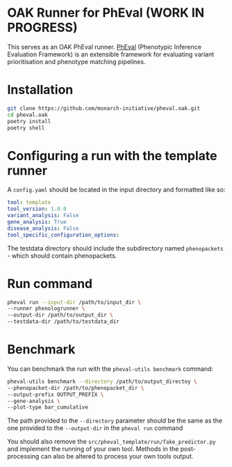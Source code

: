 # OAK Runner for PhEval (WORK IN PROGRESS)

This serves as an OAK PhEval runner. [PhEval](https://monarch-initiative.github.io/pheval/) (Phenotypic Inference Evaluation Framework) is an extensible framework for evaluating variant prioritisation and phenotype matching pipelines.


# Installation

```bash
git clone https://github.com/monarch-initiative/pheval.oak.git
cd pheval.oak
poetry install
poetry shell
```

# Configuring a run with the template runner

A `config.yaml` should be located in the input directory and formatted like so:

```yaml
tool: template
tool_version: 1.0.0
variant_analysis: False
gene_analysis: True
disease_analysis: False
tool_specific_configuration_options:
```

The testdata directory should include the subdirectory named `phenopackets` - which should contain phenopackets.

# Run command

```bash
pheval run --input-dir /path/to/input_dir \
--runner phenologrunner \
--output-dir /path/to/output_dir \
--testdata-dir /path/to/testdata_dir
```

# Benchmark

You can benchmark the run with the `pheval-utils benchmark` command:

```bash
pheval-utils benchmark --directory /path/to/output_directoy \
--phenopacket-dir /path/to/phenopacket_dir \
--output-prefix OUTPUT_PREFIX \
--gene-analysis \
--plot-type bar_cumulative
```

The path provided to the `--directory` parameter should be the same as the one provided to the `--output-dir` in the `pheval run` command

You should also remove the `src/pheval_template/run/fake_predictor.py` and implement the running of your own tool. Methods in the post-processing can also be altered to process your own tools output.
